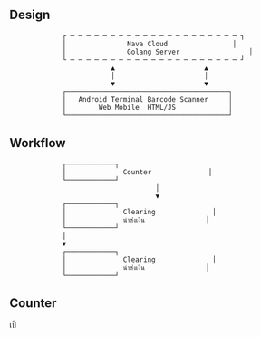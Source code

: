 ## Design
                 ┌ ─ ─ ─ ─ ─ ─ ─ ─ ─ ─ ─ ─ ─ ─ ─ ─ ─ ─ ─ ─ ─ ┐
                 │               Nava Cloud                │
                 │               Golang Server                 │
                 └ ─ ─ ─ ─ ─ ─ ─ ─ ─ ─ ─ ─ ─ ─ ─ ─ ─ ─ ─ ─ ─ ┘
                             ▲                      ▲
                             │                      │
                             ▼                      ▼
                 ┌────────────────────────────────────────┐
                 │   Android Terminal Barcode Scanner     │
                 │        Web Mobile  HTML/JS             │
                 └────────────────────────────────────────┘

## Workflow
                 ┌────────────┐
                 │              Counter              │
                 └────────────┘
                                        │
                                        ▼
                 ┌────────────┐
                 │              Clearing              │
                 │              นำส่งเงิน               │
                 └────────────┘
                 │
                 ▼
                 ┌────────────┐
                 │              Clearing              │
                 │              นำส่งเงิน               │
                 └────────────┘

## Counter
เป็
